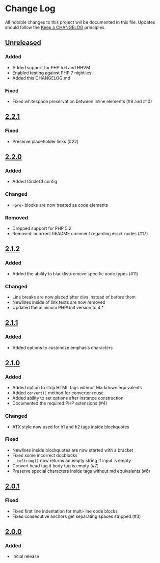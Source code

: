 # Change Log
All notable changes to this project will be documented in this file.
Updates should follow the [Keep a CHANGELOG](http://keepachangelog.com/) principles.

## [Unreleased][unreleased]
### Added
 - Added support for PHP 5.6 and HHVM
 - Enabled testing against PHP 7 nightlies
 - Added this CHANGELOG.md

### Fixed
 - Fixed whitespace preservation between inline elements (#9 and #10)

## [2.2.1]
### Fixed
 - Preserve placeholder links (#22)

## [2.2.0]
### Added
 - Added CircleCI config

### Changed
 - `<pre>` blocks are now treated as code elements

### Removed
 - Dropped support for PHP 5.2
 - Removed incorrect README comment regarding `#text` nodes (#17)

## [2.1.2]
### Added
 - Added the ability to blacklist/remove specific node types (#11)

### Changed
 - Line breaks are now placed after divs instead of before them
 - Newlines inside of link texts are now removed
 - Updated the minimum PHPUnit version to 4.*

## [2.1.1]
### Added
 - Added options to customize emphasis characters

## [2.1.0]
### Added
 - Added option to strip HTML tags without Markdown equivalents
 - Added `convert()` method for converter reuse
 - Added ability to set options after instance construction
 - Documented the required PHP extensions (#4)

### Changed
 - ATX style now used for h1 and h2 tags inside blockquotes

### Fixed
 - Newlines inside blockquotes are now started with a bracket
 - Fixed some incorrect docblocks
 - `__toString()` now returns an empty string if input is empty
 - Convert head tag if body tag is empty (#7)
 - Preserve special characters inside tags without md equivalents (#6)


## [2.0.1]
### Fixed
 - Fixed first line indentation for multi-line code blocks
 - Fixed consecutive anchors get separating spaces stripped (#3)

## [2.0.0]
### Added
 - Initial release

[unreleased]: https://github.com/nickcernis/html-to-markdown/compare/2.2.1...master
[2.2.1]: https://github.com/nickcernis/html-to-markdown/compare/2.2.0...2.2.1
[2.2.0]: https://github.com/nickcernis/html-to-markdown/compare/2.1.2...2.2.0
[2.1.2]: https://github.com/nickcernis/html-to-markdown/compare/2.1.1...2.1.2
[2.1.1]: https://github.com/nickcernis/html-to-markdown/compare/2.1.0...2.1.1
[2.1.0]: https://github.com/nickcernis/html-to-markdown/compare/2.0.1...2.1.0
[2.0.1]: https://github.com/nickcernis/html-to-markdown/compare/2.0.0...2.0.1
[2.0.0]: https://github.com/nickcernis/html-to-markdown/compare/775f91e...2.0.0


